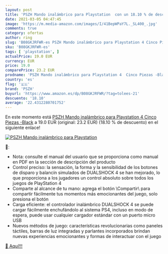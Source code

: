 ```yaml
---
layout: post
title: 'PSZH Mando inalámbrico para Playstation  con un 18.10 % de descuento'
date: 2021-03-05 04:47:45
image: 'https://m.media-amazon.com/images/I/41BepWPaY7L._SL400_.jpg'
comments: true
category: ofertas
author: ring
slug: 'B08GKJRFWR-es PSZH Mando inalámbrico para Playstation 4 Cinco Piezas -Black'
sku: 'B08GKJRFWR-es'
tags: [ 'playstation', ]
actualPrice: 19.0 EUR
currency: EUR
price: 19.0
comparePrice: 23.2 EUR
prodname: 'PSZH Mando inalámbrico para Playstation 4  Cinco Piezas -Black'
country: 'es'
flag: '🇪🇸'
brand: 'PSZH'
buyurl: 'https://www.amazon.es/dp/B08GKJRFWR/?tag=tolees-21'
descuento: '18.10'
average: '22.4312280701752'
---
```


En este momento está [PSZH Mando inalámbrico para Playstation 4  Cinco Piezas -Black](https://www.amazon.es/dp/B08GKJRFWR/?tag=tolees-21) a 19.0 EUR (original: 23.2 EUR) (18.10 %  de descuento) en el siguiente enlace!

[![PSZH Mando inalámbrico para Playstation ](https://m.media-amazon.com/images/I/41BepWPaY7L._SL400_.jpg)](https://www.amazon.es/dp/B08GKJRFWR/?tag=tolees-21)

🔎:

- Nota: consulte el manual del usuario que se proporciona como manual en PDF en la sección de descripción del producto
- Control preciso: la sensación, la forma y la sensibilidad de los botones de disparo y balancín simulados de DUALSHOCK 4 se han mejorado, lo que proporciona a los jugadores un control absoluto sobre todos los juegos de PlayStation 4
- Comparte al alcance de tu mano: agrega el botón \Compartir\ para compartir fácilmente tus momentos más emocionantes del juego, solo presiona el botón
- Carga eficiente: el controlador inalámbrico DUALSHOCK 4 se puede cargar fácilmente enchufándolo al sistema PS4, incluso en modo de espera, puede usar cualquier cargador estándar con un puerto micro USB
- Nuevos métodos de juego: características revolucionarias como paneles táctiles, barras de luz integradas y parlantes incorporados brindan nuevas experiencias emocionantes y formas de interactuar con el juego

[🛒 Aquí!!!](https://www.amazon.es/dp/B08GKJRFWR/?tag=tolees-21)
